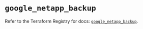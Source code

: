 # `google_netapp_backup`

Refer to the Terraform Registry for docs: [`google_netapp_backup`](https://registry.terraform.io/providers/hashicorp/google-beta/6.12.0/docs/resources/google_netapp_backup).
